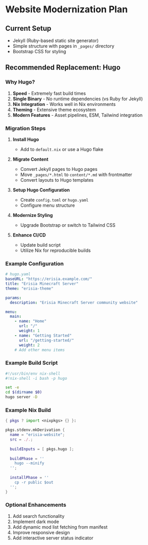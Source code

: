 # Website Modernization Plan

## Current Setup
- Jekyll (Ruby-based static site generator)
- Simple structure with pages in `_pages/` directory
- Bootstrap CSS for styling

## Recommended Replacement: Hugo

### Why Hugo?
1. **Speed** - Extremely fast build times
2. **Single Binary** - No runtime dependencies (vs Ruby for Jekyll)
3. **Nix Integration** - Works well in Nix environments
4. **Theming** - Extensive theme ecosystem
5. **Modern Features** - Asset pipelines, ESM, Tailwind integration

### Migration Steps

1. **Install Hugo**
   - Add to `default.nix` or use a Hugo flake

2. **Migrate Content**
   - Convert Jekyll pages to Hugo pages
   - Move `_pages/*.html` to `content/*.md` with frontmatter
   - Convert layouts to Hugo templates

3. **Setup Hugo Configuration**
   - Create `config.toml` or `hugo.yaml`
   - Configure menu structure

4. **Modernize Styling**
   - Upgrade Bootstrap or switch to Tailwind CSS

5. **Enhance CI/CD**
   - Update build script
   - Utilize Nix for reproducible builds

### Example Configuration

```yaml
# hugo.yaml
baseURL: "https://erisia.example.com/"
title: "Erisia Minecraft Server"
theme: "erisia-theme"

params:
  description: "Erisia Minecraft Server community website"

menu:
  main:
    - name: "Home"
      url: "/"
      weight: 1
    - name: "Getting Started"
      url: "/getting-started/"
      weight: 2
    # Add other menu items
```

### Example Build Script

```bash
#!/usr/bin/env nix-shell
#!nix-shell -i bash -p hugo

set -e
cd $(dirname $0)
hugo server -D
```

### Example Nix Build

```nix
{ pkgs ? import <nixpkgs> {} }:

pkgs.stdenv.mkDerivation {
  name = "erisia-website";
  src = ./.;
  
  buildInputs = [ pkgs.hugo ];
  
  buildPhase = ''
    hugo --minify
  '';
  
  installPhase = ''
    cp -r public $out
  '';
}
```

### Optional Enhancements
1. Add search functionality
2. Implement dark mode
3. Add dynamic mod list fetching from manifest
4. Improve responsive design
5. Add interactive server status indicator